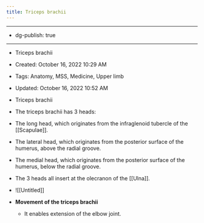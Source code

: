 ```yaml
---
title: Triceps brachii
---
```


- --

- dg-publish: true

- --

- Triceps brachii

- Created: October 16, 2022 10:29 AM

- Tags: Anatomy, MSS, Medicine, Upper limb

- Updated: October 16, 2022 10:52 AM

- Triceps brachii

- The triceps brachii has 3 heads:

- The long head, which originates from the infraglenoid tubercle of the [[Scapulae]].

- The lateral head, which originates from the posterior surface of the humerus, above the radial groove.

- The medial head, which originates from the posterior surface of the humerus, below the radial groove.

- The 3 heads all insert at the olecranon of the [[Ulna]].

- ![[Untitled]]

- **********************************************Movement of the triceps brachii**********************************************
	 - It enables extension of the elbow joint.
